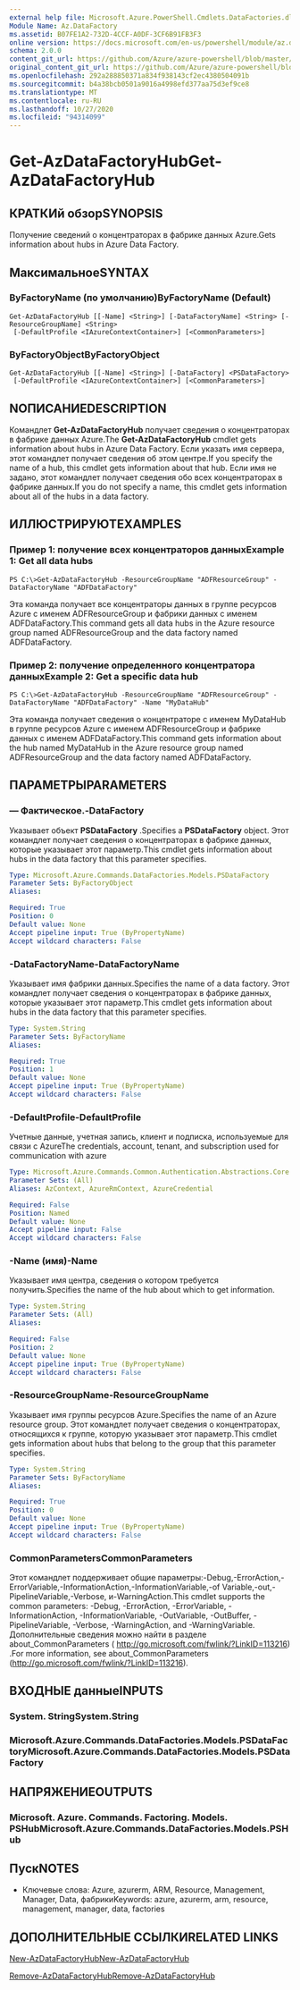 ```yaml
---
external help file: Microsoft.Azure.PowerShell.Cmdlets.DataFactories.dll-Help.xml
Module Name: Az.DataFactory
ms.assetid: B07FE1A2-732D-4CCF-A0DF-3CF6B91FB3F3
online version: https://docs.microsoft.com/en-us/powershell/module/az.datafactory/get-azdatafactoryhub
schema: 2.0.0
content_git_url: https://github.com/Azure/azure-powershell/blob/master/src/DataFactory/DataFactoryV2/help/Get-AzDataFactoryHub.md
original_content_git_url: https://github.com/Azure/azure-powershell/blob/master/src/DataFactory/DataFactoryV2/help/Get-AzDataFactoryHub.md
ms.openlocfilehash: 292a288850371a834f938143cf2ec4380504091b
ms.sourcegitcommit: b4a38bcb0501a9016a4998efd377aa75d3ef9ce8
ms.translationtype: MT
ms.contentlocale: ru-RU
ms.lasthandoff: 10/27/2020
ms.locfileid: "94314099"
---
```

# <span data-ttu-id="dbcd9-101">Get-AzDataFactoryHub</span><span class="sxs-lookup"><span data-stu-id="dbcd9-101">Get-AzDataFactoryHub</span></span>

## <span data-ttu-id="dbcd9-102">КРАТКИй обзор</span><span class="sxs-lookup"><span data-stu-id="dbcd9-102">SYNOPSIS</span></span>
<span data-ttu-id="dbcd9-103">Получение сведений о концентраторах в фабрике данных Azure.</span><span class="sxs-lookup"><span data-stu-id="dbcd9-103">Gets information about hubs in Azure Data Factory.</span></span>

## <span data-ttu-id="dbcd9-104">Максимальное</span><span class="sxs-lookup"><span data-stu-id="dbcd9-104">SYNTAX</span></span>

### <span data-ttu-id="dbcd9-105">ByFactoryName (по умолчанию)</span><span class="sxs-lookup"><span data-stu-id="dbcd9-105">ByFactoryName (Default)</span></span>
```
Get-AzDataFactoryHub [[-Name] <String>] [-DataFactoryName] <String> [-ResourceGroupName] <String>
 [-DefaultProfile <IAzureContextContainer>] [<CommonParameters>]
```

### <span data-ttu-id="dbcd9-106">ByFactoryObject</span><span class="sxs-lookup"><span data-stu-id="dbcd9-106">ByFactoryObject</span></span>
```
Get-AzDataFactoryHub [[-Name] <String>] [-DataFactory] <PSDataFactory>
 [-DefaultProfile <IAzureContextContainer>] [<CommonParameters>]
```

## <span data-ttu-id="dbcd9-107">NОПИСАНИЕ</span><span class="sxs-lookup"><span data-stu-id="dbcd9-107">DESCRIPTION</span></span>
<span data-ttu-id="dbcd9-108">Командлет **Get-AzDataFactoryHub** получает сведения о концентраторах в фабрике данных Azure.</span><span class="sxs-lookup"><span data-stu-id="dbcd9-108">The **Get-AzDataFactoryHub** cmdlet gets information about hubs in Azure Data Factory.</span></span>
<span data-ttu-id="dbcd9-109">Если указать имя сервера, этот командлет получает сведения об этом центре.</span><span class="sxs-lookup"><span data-stu-id="dbcd9-109">If you specify the name of a hub, this cmdlet gets information about that hub.</span></span>
<span data-ttu-id="dbcd9-110">Если имя не задано, этот командлет получает сведения обо всех концентраторах в фабрике данных.</span><span class="sxs-lookup"><span data-stu-id="dbcd9-110">If you do not specify a name, this cmdlet gets information about all of the hubs in a data factory.</span></span>

## <span data-ttu-id="dbcd9-111">ИЛЛЮСТРИРУЮТ</span><span class="sxs-lookup"><span data-stu-id="dbcd9-111">EXAMPLES</span></span>

### <span data-ttu-id="dbcd9-112">Пример 1: получение всех концентраторов данных</span><span class="sxs-lookup"><span data-stu-id="dbcd9-112">Example 1: Get all data hubs</span></span>
```
PS C:\>Get-AzDataFactoryHub -ResourceGroupName "ADFResourceGroup" -DataFactoryName "ADFDataFactory"
```

<span data-ttu-id="dbcd9-113">Эта команда получает все концентраторы данных в группе ресурсов Azure с именем ADFResourceGroup и фабрики данных с именем ADFDataFactory.</span><span class="sxs-lookup"><span data-stu-id="dbcd9-113">This command gets all data hubs in the Azure resource group named ADFResourceGroup and the data factory named ADFDataFactory.</span></span>

### <span data-ttu-id="dbcd9-114">Пример 2: получение определенного концентратора данных</span><span class="sxs-lookup"><span data-stu-id="dbcd9-114">Example 2: Get a specific data hub</span></span>
```
PS C:\>Get-AzDataFactoryHub -ResourceGroupName "ADFResourceGroup" -DataFactoryName "ADFDataFactory" -Name "MyDataHub"
```

<span data-ttu-id="dbcd9-115">Эта команда получает сведения о концентраторе с именем MyDataHub в группе ресурсов Azure с именем ADFResourceGroup и фабрике данных с именем ADFDataFactory.</span><span class="sxs-lookup"><span data-stu-id="dbcd9-115">This command gets information about the hub named MyDataHub in the Azure resource group named ADFResourceGroup and the data factory named ADFDataFactory.</span></span>

## <span data-ttu-id="dbcd9-116">ПАРАМЕТРЫ</span><span class="sxs-lookup"><span data-stu-id="dbcd9-116">PARAMETERS</span></span>

### <span data-ttu-id="dbcd9-117">— Фактическое.</span><span class="sxs-lookup"><span data-stu-id="dbcd9-117">-DataFactory</span></span>
<span data-ttu-id="dbcd9-118">Указывает объект **PSDataFactory** .</span><span class="sxs-lookup"><span data-stu-id="dbcd9-118">Specifies a **PSDataFactory** object.</span></span>
<span data-ttu-id="dbcd9-119">Этот командлет получает сведения о концентраторах в фабрике данных, которые указывает этот параметр.</span><span class="sxs-lookup"><span data-stu-id="dbcd9-119">This cmdlet gets information about hubs in the data factory that this parameter specifies.</span></span>

```yaml
Type: Microsoft.Azure.Commands.DataFactories.Models.PSDataFactory
Parameter Sets: ByFactoryObject
Aliases:

Required: True
Position: 0
Default value: None
Accept pipeline input: True (ByPropertyName)
Accept wildcard characters: False
```

### <span data-ttu-id="dbcd9-120">-DataFactoryName</span><span class="sxs-lookup"><span data-stu-id="dbcd9-120">-DataFactoryName</span></span>
<span data-ttu-id="dbcd9-121">Указывает имя фабрики данных.</span><span class="sxs-lookup"><span data-stu-id="dbcd9-121">Specifies the name of a data factory.</span></span>
<span data-ttu-id="dbcd9-122">Этот командлет получает сведения о концентраторах в фабрике данных, которые указывает этот параметр.</span><span class="sxs-lookup"><span data-stu-id="dbcd9-122">This cmdlet gets information about hubs in the data factory that this parameter specifies.</span></span>

```yaml
Type: System.String
Parameter Sets: ByFactoryName
Aliases:

Required: True
Position: 1
Default value: None
Accept pipeline input: True (ByPropertyName)
Accept wildcard characters: False
```

### <span data-ttu-id="dbcd9-123">-DefaultProfile</span><span class="sxs-lookup"><span data-stu-id="dbcd9-123">-DefaultProfile</span></span>
<span data-ttu-id="dbcd9-124">Учетные данные, учетная запись, клиент и подписка, используемые для связи с Azure</span><span class="sxs-lookup"><span data-stu-id="dbcd9-124">The credentials, account, tenant, and subscription used for communication with azure</span></span>

```yaml
Type: Microsoft.Azure.Commands.Common.Authentication.Abstractions.Core.IAzureContextContainer
Parameter Sets: (All)
Aliases: AzContext, AzureRmContext, AzureCredential

Required: False
Position: Named
Default value: None
Accept pipeline input: False
Accept wildcard characters: False
```

### <span data-ttu-id="dbcd9-125">-Name (имя)</span><span class="sxs-lookup"><span data-stu-id="dbcd9-125">-Name</span></span>
<span data-ttu-id="dbcd9-126">Указывает имя центра, сведения о котором требуется получить.</span><span class="sxs-lookup"><span data-stu-id="dbcd9-126">Specifies the name of the hub about which to get information.</span></span>

```yaml
Type: System.String
Parameter Sets: (All)
Aliases:

Required: False
Position: 2
Default value: None
Accept pipeline input: True (ByPropertyName)
Accept wildcard characters: False
```

### <span data-ttu-id="dbcd9-127">-ResourceGroupName</span><span class="sxs-lookup"><span data-stu-id="dbcd9-127">-ResourceGroupName</span></span>
<span data-ttu-id="dbcd9-128">Указывает имя группы ресурсов Azure.</span><span class="sxs-lookup"><span data-stu-id="dbcd9-128">Specifies the name of an Azure resource group.</span></span>
<span data-ttu-id="dbcd9-129">Этот командлет получает сведения о концентраторах, относящихся к группе, которую указывает этот параметр.</span><span class="sxs-lookup"><span data-stu-id="dbcd9-129">This cmdlet gets information about hubs that belong to the group that this parameter specifies.</span></span>

```yaml
Type: System.String
Parameter Sets: ByFactoryName
Aliases:

Required: True
Position: 0
Default value: None
Accept pipeline input: True (ByPropertyName)
Accept wildcard characters: False
```

### <span data-ttu-id="dbcd9-130">CommonParameters</span><span class="sxs-lookup"><span data-stu-id="dbcd9-130">CommonParameters</span></span>
<span data-ttu-id="dbcd9-131">Этот командлет поддерживает общие параметры:-Debug,-ErrorAction,-ErrorVariable,-InformationAction,-InformationVariable,-of Variable,-out,-PipelineVariable,-Verbose, и-WarningAction.</span><span class="sxs-lookup"><span data-stu-id="dbcd9-131">This cmdlet supports the common parameters: -Debug, -ErrorAction, -ErrorVariable, -InformationAction, -InformationVariable, -OutVariable, -OutBuffer, -PipelineVariable, -Verbose, -WarningAction, and -WarningVariable.</span></span> <span data-ttu-id="dbcd9-132">Дополнительные сведения можно найти в разделе about_CommonParameters ( http://go.microsoft.com/fwlink/?LinkID=113216) .</span><span class="sxs-lookup"><span data-stu-id="dbcd9-132">For more information, see about_CommonParameters (http://go.microsoft.com/fwlink/?LinkID=113216).</span></span>

## <span data-ttu-id="dbcd9-133">ВХОДНЫЕ данные</span><span class="sxs-lookup"><span data-stu-id="dbcd9-133">INPUTS</span></span>

### <span data-ttu-id="dbcd9-134">System. String</span><span class="sxs-lookup"><span data-stu-id="dbcd9-134">System.String</span></span>

### <span data-ttu-id="dbcd9-135">Microsoft.Azure.Commands.DataFactories.Models.PSDataFactory</span><span class="sxs-lookup"><span data-stu-id="dbcd9-135">Microsoft.Azure.Commands.DataFactories.Models.PSDataFactory</span></span>

## <span data-ttu-id="dbcd9-136">НАПРЯЖЕНИЕ</span><span class="sxs-lookup"><span data-stu-id="dbcd9-136">OUTPUTS</span></span>

### <span data-ttu-id="dbcd9-137">Microsoft. Azure. Commands. Factoring. Models. PSHub</span><span class="sxs-lookup"><span data-stu-id="dbcd9-137">Microsoft.Azure.Commands.DataFactories.Models.PSHub</span></span>

## <span data-ttu-id="dbcd9-138">Пуск</span><span class="sxs-lookup"><span data-stu-id="dbcd9-138">NOTES</span></span>
* <span data-ttu-id="dbcd9-139">Ключевые слова: Azure, azurerm, ARM, Resource, Management, Manager, Data, фабрики</span><span class="sxs-lookup"><span data-stu-id="dbcd9-139">Keywords: azure, azurerm, arm, resource, management, manager, data, factories</span></span>

## <span data-ttu-id="dbcd9-140">ДОПОЛНИТЕЛЬНЫЕ ССЫЛКИ</span><span class="sxs-lookup"><span data-stu-id="dbcd9-140">RELATED LINKS</span></span>

[<span data-ttu-id="dbcd9-141">New-AzDataFactoryHub</span><span class="sxs-lookup"><span data-stu-id="dbcd9-141">New-AzDataFactoryHub</span></span>](./New-AzDataFactoryHub.md)

[<span data-ttu-id="dbcd9-142">Remove-AzDataFactoryHub</span><span class="sxs-lookup"><span data-stu-id="dbcd9-142">Remove-AzDataFactoryHub</span></span>](./Remove-AzDataFactoryHub.md)


